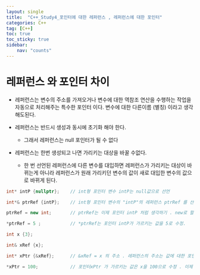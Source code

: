 ```yaml
---
layout: single
title:  "C++_Study4_포인터에 대한 레퍼런스 , 레퍼런스에 대한 포인터"
categories: C++
tag: [C++]
toc: true
toc_sticky: true
sidebar:
    nav: "counts"
---
```


# 레퍼런스 와 포인터 차이
* 레퍼런스는 변수의 주소를 가져오거나 변수에 대한 역참조 연산을 수행하는 작업을 자동으로 처리해주는 특수한 포인터 이다. 변수에 대한 다른이름 (별칭) 이라고 생각해도된다. 
* 레퍼런스는 반드시 생성과 동시에 초기화 해야 한다.
    * 그래서 레퍼런스는 null 포인터가 될 수 없다<br>

* 레퍼런스는 한번 생성되고 나면 가리키는 대상을 바꿀 수없다.
    * 한 번 선언된 레퍼런스에 다른 변수를 대입하면 레퍼런스가 가리키는 대상이 바뀌는게 아니라 레퍼런스가 원래 가리키던 변수의 값이 새로 대입한 변수의 값으로 바뀌게 된다.<br>
    



```cpp
int* intP {nullptr};    // int형 포인터 변수 intP는 null값으로 선언  

int*& ptrRef {intP};    // int형 포인터 변수의 "intP"의 레퍼런스 ptrRef 를 선언  

ptrRef = new int;       // ptrRef는 이제 포인터 intP 처럼 생각하기 . new로 할당  

*ptrRef = 5 ;           // *ptrRef는 포인터 intP가 가르키는 값을 5로 수정.  

```

```cpp
int x {3};  

int& xRef {x};  

int* xPtr {&xRef};      // &xRef = x 의 주소 . 레퍼런스의 주소는 값에 대한 포인터.  

*xPtr = 100;            // 포인터xPtr 가 가르키는 값은 x을 100으로 수정 . 이제 x=100  

```